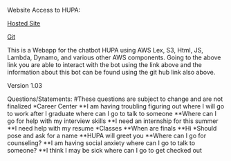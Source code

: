 Website Access to HUPA:

[Hosted Site](https://hupa-web-ui-codebuilddeploy-11032bsb-webappbucket-52doa0vjhfyd.s3.amazonaws.com/index.html)

[Git](https://github.com/cornpop99/hupa)

This is a Webapp for the chatbot HUPA using AWS Lex, S3, Html, JS, Lambda, Dynamo, and various other AWS components. Going to the above link you are able to interact with the bot using the link above and the information about this bot can be found using the git hub link also above.

Version 1.03

Questions/Statements:
#These questions are subject to change and are not finalized 
*Career Center
**I am having troubling figuring out where I will go to work after I graduate where can I go to talk to someone
**Where can I go for help with my interview skills
**I need an internship for this summer
**I need help with my resume
*Classes
**When are finals
**Hi
*Should pose and ask for a name
**HUPA will greet you
**Where can I go for counseling?
**I am having social anxiety where can I go to talk to someone?
**I think I may be sick where can I go to get checked out

